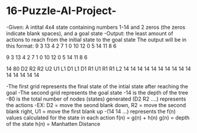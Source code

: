 # 16-Puzzle-AI-Project-
-Given: A intital 4x4 state containing numbers 1-14 and 2 zeros (the zeros indicate blank spaces), and a goal state
-Output: the least amount of actions to reach from the initial state to the goal state
The output will be in this format:
9 3 13 4
2 7 1 0
10 12 0 5
14 11 8 6

9 3 13 4
2 7 1 0
10 12 0 5
14 11 8 6

14
80
D2 R2 R2 U2 U1 L1 D1 L1 D1 R1 U1 R1 R1 L2
14 14 14 14 14 14 14 14 14 14 14 14 14 14 14

-The first grid represents the final state of the intial state after reaching the goal
-The second grid represents the goal state
-14 is the depth of the tree
-80 is the total number of nodes (states) generated
(D2 R2 ....) represents the actions
  -EX: D2 = move the seond blank down, R2 = move the second blank right, U1 = move the first blank up
-(14 14 ...) represents the f(n) values calculated for the state in each action
f(n) = g(n) + h(n)
g(n) = depth of the state
h(n) = Manhatten Distance 
